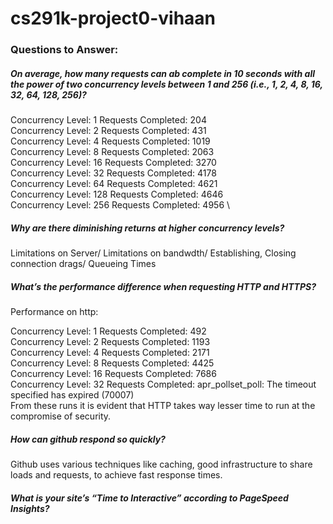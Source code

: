 # cs291k-project0-vihaan


### Questions to Answer:

##### On average, how many requests can ab complete in 10 seconds with all the power of two concurrency levels between 1 and 256 (i.e., 1, 2, 4, 8, 16, 32, 64, 128, 256)?

Concurrency Level: 1 Requests Completed: 204 \
Concurrency Level: 2 Requests Completed: 431 \
Concurrency Level: 4 Requests Completed: 1019 \
Concurrency Level: 8 Requests Completed: 2063 \
Concurrency Level: 16 Requests Completed: 3270 \
Concurrency Level: 32 Requests Completed: 4178 \
Concurrency Level: 64 Requests Completed: 4621 \
Concurrency Level: 128 Requests Completed: 4646 \
Concurrency Level: 256 Requests Completed: 4956 \

##### Why are there diminishing returns at higher concurrency levels?

Limitations on Server/ Limitations on bandwdth/ Establishing, Closing connection drags/ Queueing Times

##### What’s the performance difference when requesting HTTP and HTTPS?

Performance on http:

Concurrency Level: 1 Requests Completed: 492 \
Concurrency Level: 2 Requests Completed: 1193 \
Concurrency Level: 4 Requests Completed: 2171 \
Concurrency Level: 8 Requests Completed: 4425 \
Concurrency Level: 16 Requests Completed: 7686 \
Concurrency Level: 32 Requests Completed: apr_pollset_poll: The timeout specified has expired (70007) \
From these runs it is evident that HTTP takes way lesser time to run at the compromise of security.

##### How can github respond so quickly?

Github uses various techniques like caching, good infrastructure to share loads and requests, to achieve fast response times.

##### What is your site’s “Time to Interactive” according to PageSpeed Insights?

